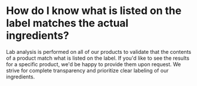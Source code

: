 # How do I know what is listed on the label matches the actual ingredients?

Lab analysis is performed on all of our products to validate that the contents of a product match what is listed on the label. If you'd like to see the results for a specific product, we'd be happy to provide them upon request. We strive for complete transparency and prioritize clear labeling of our ingredients.